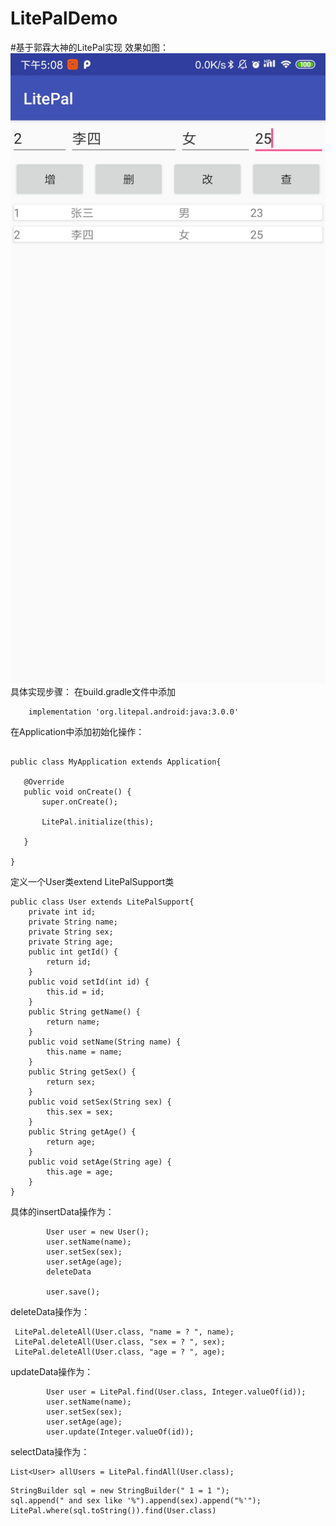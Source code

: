 # LitePalDemo

#基于郭霖大神的LitePal实现
效果如图：
![LitePalDemo](https://github.com/zhanglu1994/LitePalDemo/blob/master/litepalDemo.jpg)
具体实现步骤：
在build.gradle文件中添加 
```
    implementation 'org.litepal.android:java:3.0.0'
```
在Application中添加初始化操作：

 ```
 
 public class MyApplication extends Application{
    
    @Override
    public void onCreate() {
        super.onCreate();
        
        LitePal.initialize(this);
        
    }
    
}

 ```

定义一个User类extend LitePalSupport类
```
public class User extends LitePalSupport{
    private int id;
    private String name;
    private String sex;
    private String age;
    public int getId() {
        return id;
    }
    public void setId(int id) {
        this.id = id;
    }
    public String getName() {
        return name;
    }
    public void setName(String name) {
        this.name = name;
    }
    public String getSex() {
        return sex;
    }
    public void setSex(String sex) {
        this.sex = sex;
    }
    public String getAge() {
        return age;
    }
    public void setAge(String age) {
        this.age = age;
    }
}

```


具体的insertData操作为：
```
        User user = new User();
        user.setName(name);
        user.setSex(sex);
        user.setAge(age);
        deleteData
        
        user.save();
```
deleteData操作为：
```
 LitePal.deleteAll(User.class, "name = ? ", name);
 LitePal.deleteAll(User.class, "sex = ? ", sex);
 LitePal.deleteAll(User.class, "age = ? ", age);
```
updateData操作为：
```
        User user = LitePal.find(User.class, Integer.valueOf(id));
        user.setName(name);
        user.setSex(sex);
        user.setAge(age);
        user.update(Integer.valueOf(id));
```

selectData操作为：

```
List<User> allUsers = LitePal.findAll(User.class);
```

```
StringBuilder sql = new StringBuilder(" 1 = 1 ");
sql.append(" and sex like '%").append(sex).append("%'");
LitePal.where(sql.toString()).find(User.class)

```



